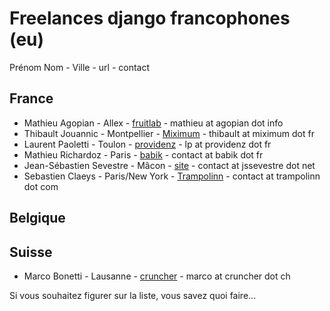 Freelances django francophones (eu)
===================================


Prénom Nom - Ville - url - contact

France
------
* Mathieu Agopian - Allex - [fruitlab](http://fruitlab.fr) - mathieu at agopian dot info
* Thibault Jouannic - Montpellier - [Miximum](http://www.miximum.fr) - thibault at miximum dot fr
* Laurent Paoletti - Toulon - [providenz](http://providenz.fr) - lp at providenz dot fr
* Mathieu Richardoz - Paris - [babik](http://www.babik.fr) - contact at babik dot fr
* Jean-Sébastien Sevestre - Mâcon - [site](http://www.jssevestre.net) - contact at jssevestre dot net
* Sebastien Claeys - Paris/New York - [Trampolinn](https://trampolinn.com) - contact at trampolinn dot com

Belgique
--------

Suisse
-------

* Marco Bonetti - Lausanne - [cruncher](https://cruncher.ch/fr/) - marco at cruncher dot ch


Si vous souhaitez figurer sur la liste, vous savez quoi faire...

